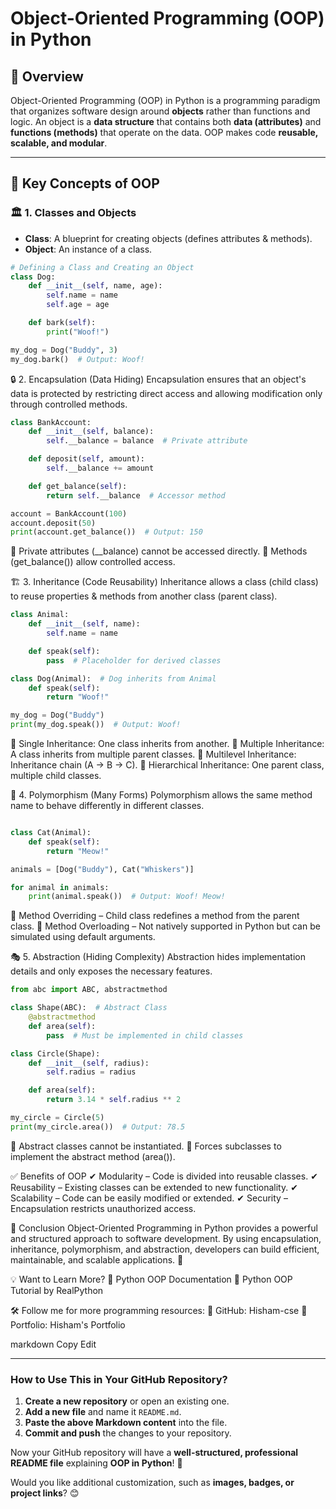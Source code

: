# Object-Oriented Programming (OOP) in Python

## 📌 Overview
Object-Oriented Programming (OOP) in Python is a programming paradigm that organizes software design around **objects** rather than functions and logic. An object is a **data structure** that contains both **data (attributes)** and **functions (methods)** that operate on the data. OOP makes code **reusable, scalable, and modular**.

---

## 🔑 Key Concepts of OOP

### 🏛 1. Classes and Objects
- **Class**: A blueprint for creating objects (defines attributes & methods).
- **Object**: An instance of a class.

```python
# Defining a Class and Creating an Object
class Dog:
    def __init__(self, name, age):
        self.name = name
        self.age = age

    def bark(self):
        print("Woof!")

my_dog = Dog("Buddy", 3)
my_dog.bark()  # Output: Woof!
```

🔒 2. Encapsulation (Data Hiding)
Encapsulation ensures that an object's data is protected by restricting direct access and allowing modification only through controlled methods.

```python
class BankAccount:
    def __init__(self, balance):
        self.__balance = balance  # Private attribute

    def deposit(self, amount):
        self.__balance += amount

    def get_balance(self):
        return self.__balance  # Accessor method

account = BankAccount(100)
account.deposit(50)
print(account.get_balance())  # Output: 150
```
🔹 Private attributes (__balance) cannot be accessed directly.
🔹 Methods (get_balance()) allow controlled access.

🏗 3. Inheritance (Code Reusability)
Inheritance allows a class (child class) to reuse properties & methods from another class (parent class).

```python
class Animal:
    def __init__(self, name):
        self.name = name

    def speak(self):
        pass  # Placeholder for derived classes

class Dog(Animal):  # Dog inherits from Animal
    def speak(self):
        return "Woof!"

my_dog = Dog("Buddy")
print(my_dog.speak())  # Output: Woof!
```
🔹 Single Inheritance: One class inherits from another.
🔹 Multiple Inheritance: A class inherits from multiple parent classes.
🔹 Multilevel Inheritance: Inheritance chain (A → B → C).
🔹 Hierarchical Inheritance: One parent class, multiple child classes.

🔁 4. Polymorphism (Many Forms)
Polymorphism allows the same method name to behave differently in different classes.

```python

class Cat(Animal):
    def speak(self):
        return "Meow!"

animals = [Dog("Buddy"), Cat("Whiskers")]

for animal in animals:
    print(animal.speak())  # Output: Woof! Meow!
```
🔹 Method Overriding – Child class redefines a method from the parent class.
🔹 Method Overloading – Not natively supported in Python but can be simulated using default arguments.

🎭 5. Abstraction (Hiding Complexity)
Abstraction hides implementation details and only exposes the necessary features.
```python
from abc import ABC, abstractmethod

class Shape(ABC):  # Abstract Class
    @abstractmethod
    def area(self):
        pass  # Must be implemented in child classes

class Circle(Shape):
    def __init__(self, radius):
        self.radius = radius

    def area(self):
        return 3.14 * self.radius ** 2

my_circle = Circle(5)
print(my_circle.area())  # Output: 78.5

```
🔹 Abstract classes cannot be instantiated.
🔹 Forces subclasses to implement the abstract method (area()).

✅ Benefits of OOP
✔ Modularity – Code is divided into reusable classes.
✔ Reusability – Existing classes can be extended to new functionality.
✔ Scalability – Code can be easily modified or extended.
✔ Security – Encapsulation restricts unauthorized access.

🎯 Conclusion
Object-Oriented Programming in Python provides a powerful and structured approach to software development. By using encapsulation, inheritance, polymorphism, and abstraction, developers can build efficient, maintainable, and scalable applications. 🚀

💡 Want to Learn More?
📌 Python OOP Documentation
📌 Python OOP Tutorial by RealPython

🛠 Follow me for more programming resources:
🔗 GitHub: Hisham-cse
🔗 Portfolio: Hisham's Portfolio

markdown
Copy
Edit

---

### **How to Use This in Your GitHub Repository?**  
1. **Create a new repository** or open an existing one.  
2. **Add a new file** and name it `README.md`.  
3. **Paste the above Markdown content** into the file.  
4. **Commit and push** the changes to your repository.  

Now your GitHub repository will have a **well-structured, professional README file** explaining **OOP in Python**! 🚀  

Would you like additional customization, such as **images, badges, or project links**? 😊
